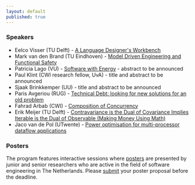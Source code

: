 ```yaml
---
layout: default
published: true
---
```


### Speakers

* Eelco Visser (TU Delft) - [A Language Designer's Workbench](./visser)
* Mark van den Brand (TU Eindhoven) - [Model Driven Engineering and Functional Safety](./vandenbrand)
* Patricia Lago (VU) - [Software with Energy](./lago) - abstract to be announced
* Paul Klint (CWI research fellow, UvA) - title and abstract to be announced
* Sjaak Brinkkemper (UU) - title and abstract to be announced
* Paris Avgeriou (RUG) - [Technical Debt: looking for new solutions for an old problem](./avgeriou)
* Fahrad Arbab (CWI) - [Composition of Concurrency](./arbab) 	
* Erik Meijer (TU Delft) - [Contravariance is the Dual of Covariance Implies Iterable is the Dual of Observable (Making Money Using Math)](./meijer)
* Jaco van de Pol (UTwente) - [Power optimisation for multi-processor dataflow applications](./vdpol)

### Posters

The program features interactive sessions where [posters](../posters/) are presented by junior and senior researchers
who are active in the field of software engineering in The Netherlands. Please [submit](../posters/) your poster 
proposal before the deadline.
